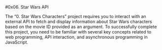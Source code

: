 #0x06. Star Wars API

The “0. Star Wars Characters” project requires you to interact with
an external API to fetch and display information about Star Wars
characters based on the movie ID provided as an argument. To successfully 
complete this project, you need to be familiar with several key concepts 
related to web programming, API interaction, and asynchronous programming in JavaScript.
